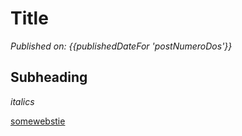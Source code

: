 # Title
*Published on: {{publishedDateFor 'postNumeroDos'}}*


## Subheading

*italics*

[somewebstie]('google.com')
